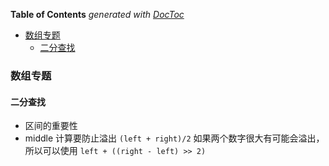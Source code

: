 <!-- START doctoc generated TOC please keep comment here to allow auto update -->
<!-- DON'T EDIT THIS SECTION, INSTEAD RE-RUN doctoc TO UPDATE -->
**Table of Contents**  *generated with [DocToc](https://github.com/thlorenz/doctoc)*

- [数组专题](#%E6%95%B0%E7%BB%84%E4%B8%93%E9%A2%98)
  - [二分查找](#%E4%BA%8C%E5%88%86%E6%9F%A5%E6%89%BE)

<!-- END doctoc generated TOC please keep comment here to allow auto update -->

### 数组专题

#### 二分查找

- 区间的重要性
- middle 计算要防止溢出 `(left + right)/2`  如果两个数字很大有可能会溢出，所以可以使用 `left + ((right - left) >> 2)`
